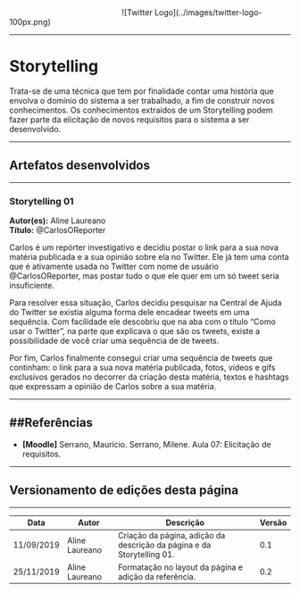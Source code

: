 </br>
</br>
<span style="margin-left: 40%;">![Twitter Logo](../images/twitter-logo-100px.png)</span>

***
# Storytelling
Trata-se de uma técnica que tem por finalidade contar uma história que envolva o domínio do sistema a ser trabalhado, a fim de construir novos conhecimentos. Os conhecimentos extraídos de um Storytelling podem fazer parte da elicitação de novos requisitos para o sistema a ser desenvolvido.

***
## Artefatos desenvolvidos
---

<span id="storytelling01"></span>
### Storytelling 01

**Autor(es):** Aline Laureano </br>
**Título:** @CarlosOReporter

<p>Carlos é um repórter investigativo e decidiu postar o link para a sua nova matéria publicada e a sua opinião sobre ela no Twitter. Ele já tem uma conta que é ativamente usada no Twitter com nome de usuário @CarlosOReporter, mas postar tudo o que ele quer em um só tweet seria insuficiente.</p>
<p>Para resolver essa situação, Carlos decidiu pesquisar na Central de Ajuda do Twitter se existia alguma forma dele encadear tweets em uma sequência. Com facilidade ele descobriu que na aba com o título “Como usar o Twitter”, na parte que explicava o que são os tweets, existe a possibilidade de você criar uma sequência de de tweets.</p>
<p>Por fim, Carlos finalmente consegui criar uma sequência de tweets que continham: o link para a sua nova matéria publicada, fotos, vídeos e gifs exclusivos gerados no decorrer da criação desta matéria, textos e hashtags que expressam a opinião de Carlos sobre a sua matéria.</p>

---
##Referências
---
- **[Moodle]** Serrano, Maurício. Serrano, Milene. Aula 07: Elicitação de requisitos.


***
## Versionamento de edições desta página
---

| Data | Autor | Descrição | Versão |
|------|-------|-----------|--------|
| 11/09/2019 | Aline Laureano | Criação da página, adição da descrição da página e da Storytelling 01. | 0.1 |
| 25/11/2019 | Aline Laureano | Formatação no layout da página e adição da referência. | 0.2 |
